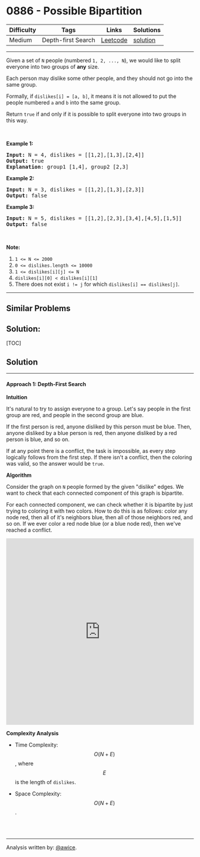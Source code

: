 # 0886 - Possible Bipartition

Difficulty  | Tags | Links | Solutions
----------- | ---- | ----- | -----
Medium | Depth-first Search | [Leetcode](https://leetcode.com/problems/possible-bipartition) | [solution](https://leetcode.com/problems/possible-bipartition/solution/)


-----------

<p>Given a set of <code>N</code>&nbsp;people (numbered <code>1, 2, ..., N</code>), we would like to split everyone into two groups of <strong>any</strong> size.</p>

<p>Each person may dislike some other people, and they should not go into the same group.&nbsp;</p>

<p>Formally, if <code>dislikes[i] = [a, b]</code>, it means it is not allowed to put the people numbered <code>a</code> and <code>b</code> into the same group.</p>

<p>Return <code>true</code>&nbsp;if and only if it is possible to split everyone into two groups in this way.</p>

<p>&nbsp;</p>

<div>
<div>
<ol>
</ol>
</div>
</div>

<div>
<p><strong>Example 1:</strong></p>

<pre>
<strong>Input: </strong>N = <span id="example-input-1-1">4</span>, dislikes = <span id="example-input-1-2">[[1,2],[1,3],[2,4]]</span>
<strong>Output: </strong><span id="example-output-1">true</span>
<strong>Explanation</strong>: group1 [1,4], group2 [2,3]
</pre>

<div>
<p><strong>Example 2:</strong></p>

<pre>
<strong>Input: </strong>N = <span id="example-input-2-1">3</span>, dislikes = <span id="example-input-2-2">[[1,2],[1,3],[2,3]]</span>
<strong>Output: </strong><span id="example-output-2">false</span>
</pre>

<div>
<p><strong>Example 3:</strong></p>

<pre>
<strong>Input: </strong>N = <span id="example-input-3-1">5</span>, dislikes = <span id="example-input-3-2">[[1,2],[2,3],[3,4],[4,5],[1,5]]</span>
<strong>Output: </strong><span id="example-output-3">false</span>
</pre>

<p>&nbsp;</p>

<p><strong>Note:</strong></p>

<ol>
	<li><code>1 &lt;= N &lt;= 2000</code></li>
	<li><code>0 &lt;= dislikes.length &lt;= 10000</code></li>
	<li><code>1 &lt;= dislikes[i][j] &lt;= N</code></li>
	<li><code>dislikes[i][0] &lt; dislikes[i][1]</code></li>
	<li>There does not exist <code>i != j</code> for which <code>dislikes[i] == dislikes[j]</code>.</li>
</ol>
</div>
</div>
</div>


-----------


## Similar Problems




## Solution:

[TOC]

## Solution
---
#### Approach 1: Depth-First Search

**Intuition**

It's natural to try to assign everyone to a group.  Let's say people in the first group are red, and people in the second group are blue.

If the first person is red, anyone disliked by this person must be blue.  Then, anyone disliked by a blue person is red, then anyone disliked by a red person is blue, and so on.

If at any point there is a conflict, the task is impossible, as every step logically follows from the first step.  If there isn't a conflict, then the coloring was valid, so the answer would be `true`.

**Algorithm**

Consider the graph on `N` people formed by the given "dislike" edges.  We want to check that each connected component of this graph is bipartite.

For each connected component, we can check whether it is bipartite by just trying to coloring it with two colors.  How to do this is as follows: color any node red, then all of it's neighbors blue, then all of those neighbors red, and so on.  If we ever color a red node blue (or a blue node red), then we've reached a conflict.

<iframe src="https://leetcode.com/playground/aD5rzLRZ/shared" frameBorder="0" width="100%" height="500" name="aD5rzLRZ"></iframe>

**Complexity Analysis**

* Time Complexity:  $$O(N + E)$$, where $$E$$ is the length of `dislikes`.

* Space Complexity:  $$O(N + E)$$.
<br />
<br />


---


Analysis written by: [@awice](https://leetcode.com/awice).
